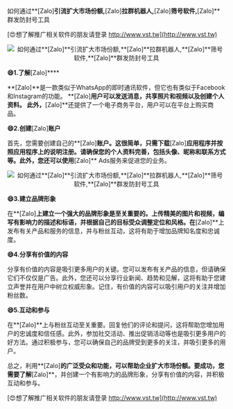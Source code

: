如何通过**[Zalo]**引流扩大市场份额,**[Zalo]**拉群机器人,**[Zalo]**筛号软件,**[Zalo]**群发防封号工具

[😍想了解推广相关软件的朋友请登录 http://www.vst.tw](http://www.vst.tw)

 <center><img src="https://vst.tw/MP4/tuiguang/png/8.png" alt="如何通过**[Zalo]**引流扩大市场份额,**[Zalo]**拉群机器人,**[Zalo]**筛号软件,**[Zalo]**群发防封号工具"></center>

**😄1.了解**[Zalo]****

**[Zalo]**是一款类似于WhatsApp的即时通讯软件，但它也有类似于Facebook和Instagram的功能。 **[Zalo]**用户可以发送消息，共享照片和视频以及创建个人资料。 此外，**[Zalo]**还提供了一个电子商务平台，用户可以在平台上购买商品。

**😄2.创建**[Zalo]**账户**

首先，您需要创建自己的**[Zalo]**账户。这很简单，只需下载**[Zalo]**应用程序并按照应用程序上的说明注册。请确保您的个人资料完善，包括头像、昵称和联系方式等。此外，您还可以使用**[Zalo]** Ads服务来促进您的业务。

 <center><img src="https://vst.tw/MP4/tuiguang/png/8.png" alt="如何通过**[Zalo]**引流扩大市场份额,**[Zalo]**拉群机器人,**[Zalo]**筛号软件,**[Zalo]**群发防封号工具"></center>

**😄3.建立品牌形象**

在**[Zalo]**上建立一个强大的品牌形象是至关重要的。上传精美的图片和视频，编写有影响力的描述和标语，并根据自己的目标受众调整定位和风格。在**[Zalo]**上发布有关产品和服务的信息，并与粉丝互动，这将有助于增加品牌知名度和忠诚度。

**😄4.分享有价值的内容**

分享有价值的内容是吸引更多用户的关键。您可以发布有关产品的信息，但请确保它们不仅仅是广告。此外，您还可以分享行业新闻、趋势和见解，这将有助于您建立声誉并在用户中树立权威形象。记住，有价值的内容可以吸引用户的关注并增加粉丝数。

**😄5.互动和参与**

在**[Zalo]**上与粉丝互动至关重要。回复他们的评论和提问，这将帮助您增加用户的忠诚度和信任感。此外，参加社交活动、推出促销活动等也是吸引更多用户的好方法。通过积极参与，您可以确保自己的品牌受到更多的关注，并吸引更多的用户。

总之，利用**[Zalo]**的广泛受众和功能，可以帮助企业扩大市场份额。要成功，您需要了解**[Zalo]**，并创建一个有影响力的品牌形象，分享有价值的内容，并积极互动和参与。

[😍想了解推广相关软件的朋友请登录 http://www.vst.tw](http://www.vst.tw)



